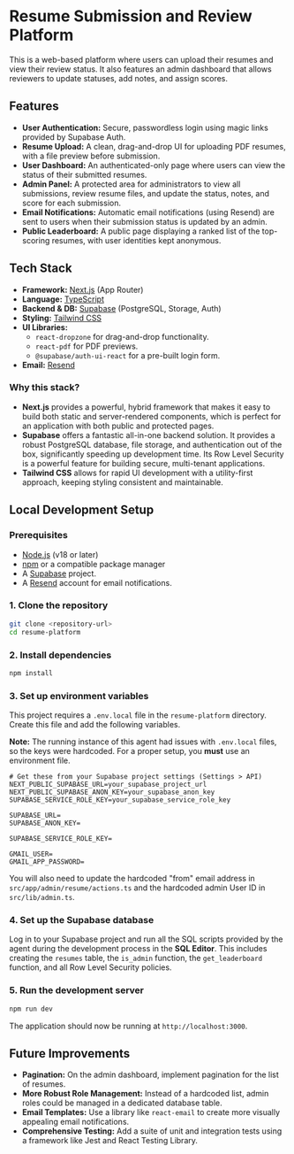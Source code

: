 # Resume Submission and Review Platform

This is a web-based platform where users can upload their resumes and view their review status. It also features an admin dashboard that allows reviewers to update statuses, add notes, and assign scores.

## Features

- **User Authentication:** Secure, passwordless login using magic links provided by Supabase Auth.
- **Resume Upload:** A clean, drag-and-drop UI for uploading PDF resumes, with a file preview before submission.
- **User Dashboard:** An authenticated-only page where users can view the status of their submitted resumes.
- **Admin Panel:** A protected area for administrators to view all submissions, review resume files, and update the status, notes, and score for each submission.
- **Email Notifications:** Automatic email notifications (using Resend) are sent to users when their submission status is updated by an admin.
- **Public Leaderboard:** A public page displaying a ranked list of the top-scoring resumes, with user identities kept anonymous.

## Tech Stack

- **Framework:** [Next.js](https://nextjs.org/) (App Router)
- **Language:** [TypeScript](https://www.typescriptlang.org/)
- **Backend & DB:** [Supabase](https://supabase.com/) (PostgreSQL, Storage, Auth)
- **Styling:** [Tailwind CSS](https://tailwindcss.com/)
- **UI Libraries:**
  - `react-dropzone` for drag-and-drop functionality.
  - `react-pdf` for PDF previews.
  - `@supabase/auth-ui-react` for a pre-built login form.
- **Email:** [Resend](https://resend.com/)

### Why this stack?

- **Next.js** provides a powerful, hybrid framework that makes it easy to build both static and server-rendered components, which is perfect for an application with both public and protected pages.
- **Supabase** offers a fantastic all-in-one backend solution. It provides a robust PostgreSQL database, file storage, and authentication out of the box, significantly speeding up development time. Its Row Level Security is a powerful feature for building secure, multi-tenant applications.
- **Tailwind CSS** allows for rapid UI development with a utility-first approach, keeping styling consistent and maintainable.

## Local Development Setup

### Prerequisites

- [Node.js](https://nodejs.org/en) (v18 or later)
- [npm](https://www.npmjs.com/) or a compatible package manager
- A [Supabase](https://supabase.com) project.
- A [Resend](https://resend.com) account for email notifications.

### 1. Clone the repository

```bash
git clone <repository-url>
cd resume-platform
```

### 2. Install dependencies

```bash
npm install
```

### 3. Set up environment variables

This project requires a `.env.local` file in the `resume-platform` directory. Create this file and add the following variables.

**Note:** The running instance of this agent had issues with `.env.local` files, so the keys were hardcoded. For a proper setup, you **must** use an environment file.

```
# Get these from your Supabase project settings (Settings > API)
NEXT_PUBLIC_SUPABASE_URL=your_supabase_project_url
NEXT_PUBLIC_SUPABASE_ANON_KEY=your_supabase_anon_key
SUPABASE_SERVICE_ROLE_KEY=your_supabase_service_role_key

SUPABASE_URL=
SUPABASE_ANON_KEY=

SUPABASE_SERVICE_ROLE_KEY=

GMAIL_USER=
GMAIL_APP_PASSWORD=
```

You will also need to update the hardcoded "from" email address in `src/app/admin/resume/actions.ts` and the hardcoded admin User ID in `src/lib/admin.ts`.

### 4. Set up the Supabase database

Log in to your Supabase project and run all the SQL scripts provided by the agent during the development process in the **SQL Editor**. This includes creating the `resumes` table, the `is_admin` function, the `get_leaderboard` function, and all Row Level Security policies.

### 5. Run the development server

```bash
npm run dev
```

The application should now be running at `http://localhost:3000`.

## Future Improvements

- **Pagination:** On the admin dashboard, implement pagination for the list of resumes.
- **More Robust Role Management:** Instead of a hardcoded list, admin roles could be managed in a dedicated database table.
- **Email Templates:** Use a library like `react-email` to create more visually appealing email notifications.
- **Comprehensive Testing:** Add a suite of unit and integration tests using a framework like Jest and React Testing Library.
